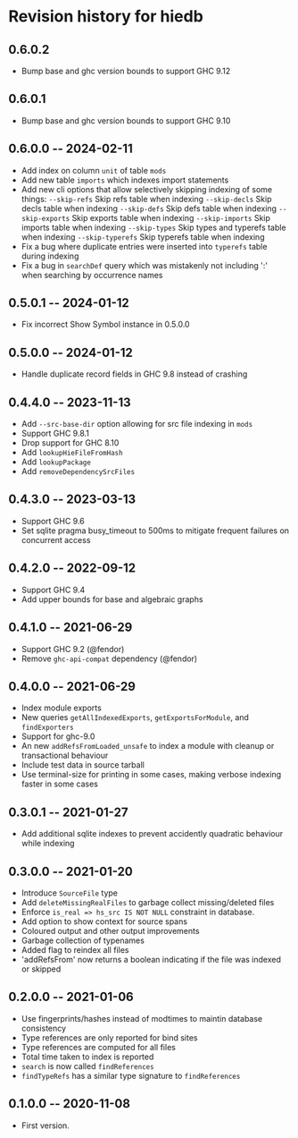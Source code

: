 # Revision history for hiedb

## 0.6.0.2

* Bump base and ghc version bounds to support GHC 9.12

## 0.6.0.1

* Bump base and ghc version bounds to support GHC 9.10

## 0.6.0.0 -- 2024-02-11

* Add index on column `unit` of table `mods`
* Add new table `imports` which indexes import statements
* Add new cli options that allow selectively skipping indexing of some things:
    `--skip-refs`              Skip refs table when indexing
    `--skip-decls`             Skip decls table when indexing
    `--skip-defs`              Skip defs table when indexing
    `--skip-exports`           Skip exports table when indexing
    `--skip-imports`           Skip imports table when indexing
    `--skip-types`             Skip types and typerefs table when indexing
    `--skip-typerefs`          Skip typerefs table when indexing
* Fix a bug where duplicate entries were inserted into `typerefs` table during indexing
* Fix a bug in `searchDef` query which was mistakenly not including ':' when searching by occurrence names

## 0.5.0.1 -- 2024-01-12

* Fix incorrect Show Symbol instance in 0.5.0.0

## 0.5.0.0 -- 2024-01-12

* Handle duplicate record fields in GHC 9.8 instead of crashing

## 0.4.4.0 -- 2023-11-13

* Add `--src-base-dir` option allowing for src file indexing in `mods`
* Support GHC 9.8.1
* Drop support for GHC 8.10
* Add `lookupHieFileFromHash`
* Add `lookupPackage`
* Add `removeDependencySrcFiles`

## 0.4.3.0 -- 2023-03-13

* Support GHC 9.6
* Set sqlite pragma busy_timeout to 500ms to mitigate frequent failures on concurrent access

## 0.4.2.0 -- 2022-09-12

* Support GHC 9.4
* Add upper bounds for base and algebraic graphs

## 0.4.1.0 -- 2021-06-29

* Support GHC 9.2 (@fendor)
* Remove `ghc-api-compat` dependency (@fendor)

## 0.4.0.0 -- 2021-06-29

* Index module exports
* New queries `getAllIndexedExports`, `getExportsForModule`, and `findExporters`
* Support for ghc-9.0
* An new `addRefsFromLoaded_unsafe` to index a module with cleanup or transactional behaviour
* Include test data in source tarball
* Use terminal-size for printing in some cases, making verbose indexing faster in some cases

## 0.3.0.1 -- 2021-01-27

* Add additional sqlite indexes to prevent accidently quadratic behaviour while indexing

## 0.3.0.0 -- 2021-01-20

* Introduce `SourceFile` type
* Add `deleteMissingRealFiles` to garbage collect missing/deleted files
* Enforce `is_real => hs_src IS NOT NULL` constraint in database.
* Add option to show context for source spans
* Coloured output and other output improvements
* Garbage collection of typenames
* Added flag to reindex all files
* 'addRefsFrom' now returns a boolean indicating if the file was indexed or skipped

## 0.2.0.0 -- 2021-01-06

* Use fingerprints/hashes instead of modtimes to maintin database consistency
* Type references are only reported for bind sites
* Type references are computed for all files
* Total time taken to index is reported
* `search` is now called `findReferences`
* `findTypeRefs` has a similar type signature to `findReferences`

## 0.1.0.0 -- 2020-11-08

* First version.
